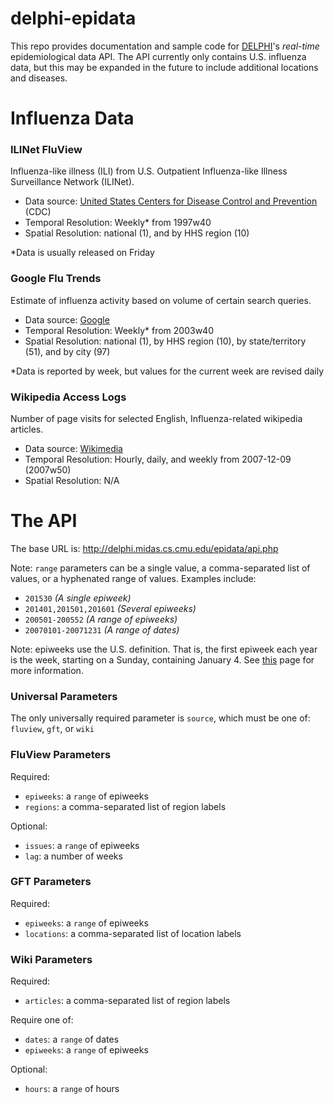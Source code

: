 # delphi-epidata

This repo provides documentation and sample code for [DELPHI](http://delphi.midas.cs.cmu.edu/)'s *real-time* epidemiological data API. The API currently only contains U.S. influenza data, but this may be expanded in the future to include additional locations and diseases.

# Influenza Data

### ILINet FluView

Influenza-like illness (ILI) from U.S. Outpatient Influenza-like Illness Surveillance Network (ILINet).
 - Data source: [United States Centers for Disease Control and Prevention](http://gis.cdc.gov/grasp/fluview/fluportaldashboard.html) (CDC)
 - Temporal Resolution: Weekly* from 1997w40
 - Spatial Resolution: national (1), and by HHS region (10)

*Data is usually released on Friday

### Google Flu Trends

Estimate of influenza activity based on volume of certain search queries.
 - Data source: [Google](https://www.google.org/flutrends/)
 - Temporal Resolution: Weekly* from 2003w40
 - Spatial Resolution: national (1), by HHS region (10), by state/territory (51), and by city (97)

*Data is reported by week, but values for the current week are revised daily

### Wikipedia Access Logs

Number of page visits for selected English, Influenza-related wikipedia articles.
 - Data source: [Wikimedia](https://dumps.wikimedia.org/other/pagecounts-raw/)
 - Temporal Resolution: Hourly, daily, and weekly from 2007-12-09 (2007w50)
 - Spatial Resolution: N/A

# The API

The base URL is: http://delphi.midas.cs.cmu.edu/epidata/api.php

Note: `range` parameters can be a single value, a comma-separated list of values, or a hyphenated range of values. Examples include:
 - `201530` *(A single epiweek)*
 - `201401,201501,201601` *(Several epiweeks)*
 - `200501-200552` *(A range of epiweeks)*
 - `20070101-20071231` *(A range of dates)*

Note: epiweeks use the U.S. definition. That is, the first epiweek each year is the week, starting on a Sunday, containing January 4. See [this](http://www.cmmcp.org/epiweek.htm) page for more information.

### Universal Parameters

The only universally required parameter is `source`, which must be one of: `fluview`, `gft`, or `wiki`

### FluView Parameters

Required:
 - `epiweeks`: a `range` of epiweeks
 - `regions`: a comma-separated list of region labels

Optional:
 - `issues`: a `range` of epiweeks
 - `lag`: a number of weeks

### GFT Parameters

Required:
 - `epiweeks`: a `range` of epiweeks
 - `locations`: a comma-separated list of location labels

### Wiki Parameters

Required:
 - `articles`: a comma-separated list of region labels

Require one of:
 - `dates`: a `range` of dates
 - `epiweeks`: a `range` of epiweeks

Optional:
 - `hours`: a `range` of hours
